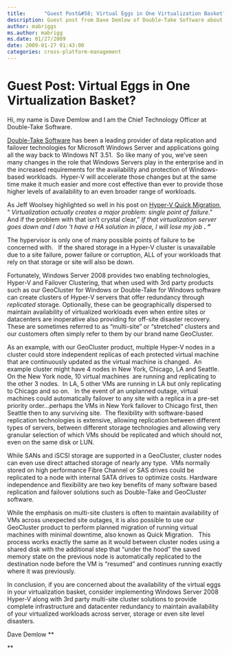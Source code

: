 ```yaml
---
title:      "Guest Post&#58; Virtual Eggs in One Virtualization Basket?"
description: Guest post from Dave Demlow of Double-Take Software about data virtualization, replication, and backups.
author: mabriggs
ms.author: mabrigg
ms.date: 01/27/2009
date: 2009-01-27 01:43:00
categories: cross-platform-management
---
```


# Guest Post: Virtual Eggs in One Virtualization Basket?

Hi, my name is Dave Demlow and I am the Chief Technology Officer at Double-Take Software. 

[Double-Take Software](http://www.doubletake.com/) has been a leading provider of data replication and failover technologies for Microsoft Windows Server and applications going all the way back to Windows NT 3.51.  So like many of you, we’ve seen many changes in the role that Windows Servers play in the enterprise and in the increased requirements for the availability and protection of Windows-based workloads.  Hyper-V will accelerate those changes but at the same time make it much easier and more cost effective than ever to provide those higher levels of availability to an even broader range of workloads.

As Jeff Woolsey highlighted so well in his post on [Hyper-V Quick Migration](https://blogs.technet.com/virtualization/archive/2008/04/09/hyper-v-quick-migration-vmware-live-migration-part-1.aspx), “ _Virtualization actually creates a major problem: single point of failure_.”   And if the problem with that isn’t crystal clear,” _If that virtualization server goes down and I don ’t have a HA solution in place, I will lose my job **. ”**_

The hypervisor is only one of many possible points of failure to be concerned with.   If the shared storage in a Hyper-V cluster is unavailable due to a site failure, power failure or corruption, ALL of your workloads that rely on that storage or site will also be down. 

Fortunately, Windows Server 2008 provides two enabling technologies, Hyper-V and Failover Clustering, that when used with 3rd party products such as our GeoCluster for Windows or Double-Take for Windows software can create clusters of Hyper-V servers that offer redundancy through _replicated_ storage. Optionally, these can be geographically dispersed to maintain availability of virtualized workloads even when entire sites or datacenters are inoperative also providing for off-site disaster recovery. These are sometimes referred to as “multi-site” or “stretched” clusters and our customers often simply refer to them by our brand name GeoCluster.

As an example, with our GeoCluster product, multiple Hyper-V nodes in a cluster could store independent replicas of each protected virtual machine that are continuously updated as the virtual machine is changed.  An example cluster might have 4 nodes in New York, Chicago, LA and Seattle.   On the New York node, 10 virtual machines  are running and replicating to the other 3 nodes.  In LA, 5 other VMs are running in LA but only replicating to Chicago and so on.   In the event of an unplanned outage, virtual machines could automatically failover to any site with a replica in a pre-set priority order…perhaps the VMs in New York failover to Chicago first, then Seattle then to any surviving site.  The flexibility with software-based replication technologies is extensive, allowing replication between different types of servers, between different storage technologies and allowing very granular selection of which VMs should be replicated and which should not, even on the same disk or LUN. 

While SANs and iSCSI storage are supported in a GeoCluster, cluster nodes can even use direct attached storage of nearly any type.  VMs normally stored on high performance Fibre Channel or SAS drives could be replicated to a node with internal SATA drives to optimize costs. Hardware independence and flexibility are two key benefits of many software based replication and failover solutions such as Double-Take and GeoCluster software.

While the emphasis on multi-site clusters is often to maintain availability of VMs across unexpected site outages, it is also possible to use our GeoCluster product to perform planned migration of running virtual machines with minimal downtime, also known as Quick Migration.   This process works exactly the same as it would between cluster nodes using a shared disk with the additional step that “under the hood” the saved memory state on the previous node is automatically replicated to the destination node before the VM is “resumed” and continues running exactly where it was previously.

In conclusion, if you are concerned about the availability of the virtual eggs in your virtualization basket, consider implementing Windows Server 2008 Hyper-V along with 3rd party multi-site cluster solutions to provide complete infrastructure and datacenter redundancy to maintain availability of your virtualized workloads across server, storage or even site level disasters.

Dave Demlow **

**
